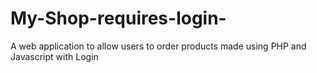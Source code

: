 # My-Shop-requires-login-
A web application to allow users to order products made using PHP and Javascript with Login
